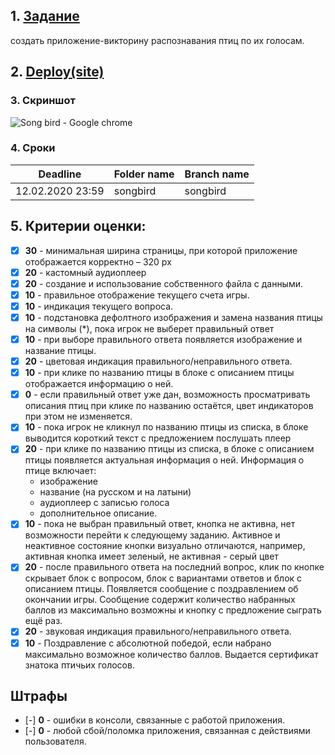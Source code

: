 ## 1. [Задание](https://github.com/rolling-scopes-school/tasks/blob/master/tasks/songbird.md)
создать приложение-викторину распознавания птиц по их голосам.

## 2. [Deploy(site)](https://songbirdss.000webhostapp.com/https://aykuli.github.io/songbird-quiz/)

### 3. Скриншот
![Song bird - Google chrome](https://sun9-71.userapi.com/c857224/v857224493/e57e8/IR-VFRcUe4k.jpg)

### 4. Сроки

| Deadline         | Folder name | Branch name |
| ---------------- | ----------- | ----------- |
| 12.02.2020 23:59 | songbird    | songbird    |

## 5. Критерии оценки: 

- [x]  **30** - минимальная ширина страницы, при которой приложение отображается корректно – 320 рх
- [x] **20** - кастомный аудиоплеер
- [x] **20** - cоздание и использование собственного файла с данными.
- [x] **10** - правильное отображение текущего счета игры.
- [x] **10** - индикация текущего вопроса.
- [x] **10** - подстановка дефолтного изображения и замена названия птицы на символы (*), пока игрок не выберет правильный ответ
- [x] **10** - при выборе правильного ответа появляется изображение и название птицы.
- [x] **20** - цветовая индикация правильного/неправильного ответа.
- [x] **10** - при клике по названию птицы в блоке с описанием птицы отображается информацию о ней.
- [x] **0** - eсли правильный ответ уже дан, возможность просматривать описания птиц при клике по названию остаётся, цвет индикаторов при этом не изменяется.
- [x] **10** - пока игрок не кликнул по названию птицы из списка, в блоке выводится короткий текст с предложением послушать плеер
- [x] **20** - при клике по названию птицы из списка, в блоке с описанием птицы появляется актуальная информация о ней.
Информация о птице включает:
    - изображение
    - название (на русском и на латыни)
    - аудиоплеер с записью голоса
    - дополнительное описание.
- [x] **10** -  пока не выбран правильный ответ, кнопка не активна, нет возможности перейти к следующему заданию. Активное и неактивное состояние кнопки визуально отличаются, например, активная кнопка имеет зеленый, не активная - серый цвет
- [x] **20** - после правильного ответа на последний вопрос, клик по кнопке скрывает блок с вопросом, блок с вариантами ответов и блок с описанием птицы. Появляется cообщение с поздравлением об окончании игры. Сообщение содержит количество набранных баллов из максимально возможны и кнопку с предложение сыграть ещё раз. 
- [x] **20** - звуковая индикация правильного/неправильного ответа.
- [x] **10** - Поздравление с абсолютной победой, если набрано максимально возможное количество баллов. Выдается сертификат знатока птичьих голосов.
## Штрафы
- [-] **0** - ошибки в консоли, связанные с работой приложения.
- [-] **0** - любой сбой/поломка приложения, связанная с действиями пользователя.
